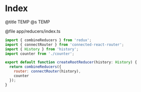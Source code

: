 # Index
@title TEMP
@s TEMP

@file app/reducers/index.ts
```js
import { combineReducers } from 'redux';
import { connectRouter } from 'connected-react-router';
import { History } from 'history';
import counter from './counter';

export default function createRootReducer(history: History) {
  return combineReducers({
    router: connectRouter(history),
    counter
  });
}
```
